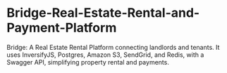 # Bridge-Real-Estate-Rental-and-Payment-Platform
Bridge: A Real Estate Rental Platform connecting landlords and tenants. It uses InversifyJS, Postgres, Amazon S3, SendGrid, and Redis, with a Swagger API, simplifying property rental and payments.
